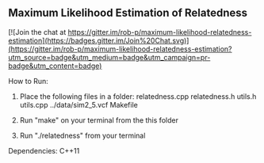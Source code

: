 Maximum Likelihood Estimation of Relatedness
--------------------------------------------

[![Join the chat at https://gitter.im/rob-p/maximum-likelihood-relatedness-estimation](https://badges.gitter.im/Join%20Chat.svg)](https://gitter.im/rob-p/maximum-likelihood-relatedness-estimation?utm_source=badge&utm_medium=badge&utm_campaign=pr-badge&utm_content=badge)

How to Run:

1. Place the following files in a folder:
	relatedness.cpp relatedness.h utils.h utils.cpp	../data/sim2_5.vcf	Makefile

2. Run "make" on your terminal from the this folder

3. Run "./relatedness" from your terminal
	


Dependencies:
C++11